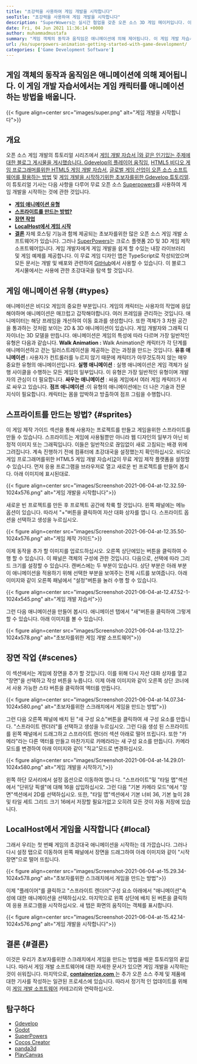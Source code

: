 ```yaml
---
title: "초강력을 사용하여 게임 개발을 시작합니다" 
seoTitle: "초강력을 사용하여 게임 개발을 시작합니다" 
description: "SuperWowers는 실시간 협업을 갖춘 오픈 소스 3D 게임 메이커입니다. 이 튜토리얼은 초강력을 사용하여 게임 개발을 시작하는 것입니다." 
date: Fri, 04 Jun 2021 11:36:14 +0000
author: muhammadmustafa
summary: "게임 객체의 동작과 움직임은 애니메이션에 의해 제어됩니다. 이 게임 개발 자습서에서는 게임 캐릭터를 애니메이션하는 방법을 배웁니다." 
url: /ko/superpowers-animation-getting-started-with-game-development/
categories: ['Game Development Software']
---
```


## 게임 객체의 동작과 움직임은 애니메이션에 의해 제어됩니다. 이 게임 개발 자습서에서는 게임 캐릭터를 애니메이션하는 방법을 배웁니다.

{{< figure align=center src="images/super.png" alt="게임 개발을 시작합니다">}}


## **개요** 
오픈 소스 게임 개발의 튜토리얼 시리즈에서 [게임 개발 자습서 |와 같은 인기있는 주제에 대한 블로그 게시물을 게시했습니다. Gdevelop의 플레이어 움직임][1], [HTML5 비디오 게임 프로그래머를위한 HTML5 게임 개발 자습서][2], [글로벌 게임 산업이 오픈 소스 소프트웨어를 활용하는 방법][3] 및 [게임 개발을 시작하기위한 초보자를위한 Gdevelop 튜토리얼][4 ]. 이 튜토리얼 기사는 다음 사항을 다루어 무료 오픈 소스 [Superpowers][5]를 사용하여 게임 개발을 시작하는 것에 관한 것입니다.
* **[게임 애니메이션 유형][6]** 
* **[스프라이트를 만드는 방법?][7]** 
* **[장면 작업][8]** 
* **[LocalHost에서 게임 시작][9]** 
* **[결론][10]** 
자체 호스팅 기능과 함께 제공되는 초보자를위한 많은 오픈 소스 게임 개발 소프트웨어가 있습니다. 그러나 [SuperPowers][5]는 크로스 플랫폼 2D 및 3D 게임 제작 소프트웨어입니다. 게임 개발자에게 게임 개발을 쉽게 할 수있는 내장 라이브러리 및 게임 예제를 제공합니다. 이 무료 게임 디자인 앱은 TypeScript로 작성되었으며 모든 문서는 개발 및 배포와 관련하여 [GitHub][11]에서 사용할 수 있습니다. 이 블로그 게시물에서는 사용에 관한 초강대국을 탐색 할 것입니다.

## 게임 애니메이션 유형 {#types}

애니메이션은 비디오 게임의 중요한 부분입니다. 게임의 캐릭터는 사용자의 작업에 응답해야하며 애니메이션은 매끄럽고 갑작해야합니다. 여러 프레임을 관리하는 것입니다. 애니메이터는 해당 프레임을 개선하여 이동 효과를 생성합니다. 또한 객체가 3 차원 공간을 통과하는 것처럼 보이는 2D & 3D 애니메이션이 있습니다. 게임 개발자와 그래픽 디자이너는 3D 모델을 만듭니다. 애니메이션은 게임의 특성에 따라 다르며 가장 일반적인 유형은 다음과 같습니다.
**Walk Animation :**  Walk Animation은 캐릭터가 각 단계를 애니메이션하고 걷는 일러스트레이션을 제공하는 걷는 과정을 만드는 것입니다.
**유휴 애니메이션 :**  사용자가 컨트롤러를 누르지 않기 때문에 캐릭터가 아무것도하지 않는 매우 중요한 유형의 애니메이션입니다.
**실행 애니메이션** : 실행 애니메이션은 게임 객체가 실행 사이클을 수행하는 모든 게임의 일부입니다. 이 유형은 가장 일반적인 유형이며 개발자의 관심이 더 필요합니다.
**싸우는 애니메이션** : 싸움 게임에서 여러 게임 캐릭터가 서로 싸우고 있습니다.
**점프 애니메이션** :이 유형의 애니메이션에는 더 나은 기술과 전문 지식이 필요합니다. 캐릭터는 몸을 압박하고 방출하여 점프 그림을 수행합니다.

## 스프라이트를 만드는 방법? {#sprites}

이 게임 제작 가이드 섹션을 통해 사용자는 프로젝트를 만들고 게임을위한 스프라이트를 만들 수 있습니다. 스프라이트는 게임에 사용될뿐만 아니라 웹 디자인의 일부가 아닌 비 정적 이미지 또는 그래픽입니다. 이들은 일반적으로 끊임없이 새로 고침되는 배경 위에 그려집니다.
계속 진행하기 전에 컴퓨터에 초강대국을 설정했는지 확인하십시오. 비디오 게임 프로그래머를위한 HTML5 게임 개발 자습서][2]이 무료 게임 제작 플랫폼을 설정할 수 있습니다.
먼저 응용 프로그램을 브라우저로 열고 새로운 빈 프로젝트를 만들어 봅시다. 아래 이미지에 표시된대로.

{{< figure align=center src="images/Screenshot-2021-06-04-at-12.32.59-1024x576.png" alt="게임 개발을 시작합니다">}}

새로운 빈 프로젝트를 만든 후 프로젝트 공간에 착륙 할 것입니다. 왼쪽 패널에는 메뉴 옵션이 있습니다. 따라서 "+"버튼을 클릭하여 자산 대화 상자를 엽니 다. 스프라이트 옵션을 선택하고 생성을 누르십시오.

{{< figure align=center src="images/Screenshot-2021-06-04-at-12.35.50-1024x576.png" alt="게임 제작 가이드">}}

이제 동작을 추가 할 이미지를 업로드하십시오. 오른쪽 상단에있는 버튼을 클릭하여 수행 할 수 있습니다. 이 패널은 객체의 구성에 관한 것입니다.
다음으로, 선택에 따라 그리드 크기를 설정할 수 있습니다. 캔버스에는 두 부분이 있습니다. 상단 부분은 아래 부분이 애니메이션을 적용하기 위해 선택한 부분을 보여주는 전체 시트를 보여줍니다. 아래 이미지와 같이 오른쪽 패널에서 "설정"버튼을 눌러 수행 할 수 있습니다.

{{< figure align=center src="images/Screenshot-2021-06-04-at-12.47.52-1-1024x545.png" alt="게임 개발 자습서">}}

그런 다음 애니메이션을 만들어 봅시다. 애니메이션 탭에서 "새"버튼을 클릭하여 그렇게 할 수 있습니다. 아래 이미지를 볼 수 있습니다.

{{< figure align=center src="images/Screenshot-2021-06-04-at-13.12.21-1024x578.png" alt="초보자를위한 게임 개발 소프트웨어">}}


## 장면 작업 {#scenes}

이 섹션에서는 게임에 장면을 추가 할 것입니다. 이를 위해 다시 자산 대화 상자를 열고 "장면"을 선택하고 작성 버튼을 누릅니다. 이제 아래 이미지와 같이 오른쪽 상단 코너에서 사용 가능한 스타 버튼을 클릭하여 액터를 만듭니다.

{{< figure align=center src="images/Screenshot-2021-06-04-at-14.07.34-1024x580.png" alt="초보자를위한 스크래치에서 게임을 만드는 방법">}}

그런 다음 오른쪽 패널에 배치 된 "새 구성 요소"버튼을 클릭하여 새 구성 요소를 만듭니다. "스프라이트 렌더러"를 선택하고 생성을 누르십시오. 그런 다음 생성 된 스프라이트를 왼쪽 패널에서 드래그하고 스프라이트 렌더러 섹션 아래로 떨어 뜨립니다. 또한 "카메라"라는 다른 액터를 만들고 마찬가지로 카메라라는 새 구성 요소를 만듭니다.
카메라 모드를 변경하여 아래 이미지와 같이 "직교"모드로 변경하십시오.

{{< figure align=center src="images/Screenshot-2021-06-04-at-14.29.01-1024x580.png" alt="게임 개발을 시작하기,">}}

왼쪽 하단 모서리에서 설정 옵션으로 이동하여 엽니 다. "스프라이트"및 "타일 맵"섹션에서 "단위당 픽셀"에 대해 16을 삽입하십시오. 그런 다음 "기본 카메라 모드"에서 "장면"섹션에서 2D를 선택하십시오. 또한, "타일 맵"섹션에서 기본 너비 36, 기본 높이 28 및 타일 세트 그리드 크기 16에서 저장할 필요가없고 오히려 모든 것이 자동 저장에 있습니다.

## LocalHost에서 게임을 시작합니다 {#local}

그래서 우리는 첫 번째 게임의 초강대국 애니메이션을 시작하는 데 가깝습니다. 그러나 다시 설정 탭으로 이동하여 왼쪽 패널에서 장면을 드래그하여 아래 이미지와 같이 "시작 장면"으로 떨어 뜨립니다.

{{< figure align=center src="images/Screenshot-2021-06-04-at-15.29.34-1024x578.png" alt="초보자를위한 스크래치에서 게임을 만드는 방법">}}

이제 "플레이어"를 클릭하고 "스프라이트 렌더러"구성 요소 아래에서 "애니메이션"속성에 대한 애니메이션을 선택하십시오. 마지막으로 왼쪽 상단에 배치 된 버튼을 클릭하여 응용 프로그램을 시작하십시오. 새 탭은 화면의 움직이는 객체를 표시합니다.

{{< figure align=center src="images/Screenshot-2021-06-04-at-15.42.14-1024x576.png" alt="게임 개발을 시작합니다">}}


## 결론 {#결론}

이것은 우리가 초보자를위한 스크래치에서 게임을 만드는 방법을 배운 튜토리얼의 끝입니다. 따라서 게임 개발 소프트웨어에 대한 자세한 문서가 있으면 게임 개발을 시작하는 것이 쉬워집니다. 마지막으로, [ **containerize.com** ][12]는 추가 오픈 소스 주제 및 제품에 대한 기사를 작성하는 일관된 프로세스에 있습니다. 따라서 정기적 인 업데이트를 위해이 [게임 개발 소프트웨어][13] 카테고리와 연락하십시오.

## 탐구하다
  * [Gdevelop][14]
  * [Godot][15]
  * [SuperPowers][5]
  * [Cocos Creator][16]
  * [panda3d][17]
  * [PlayCanvas][18]



[1]: https://blog.containerize.com/game-development-software/game-development-tutorial-player-movement-in-gdevelop/
[2]: https://blog.containerize.com/2021/05/19/html5-game-development-tutorial-for-video-game-programmers/
[3]: https://blog.containerize.com/game-development-software/how-global-gaming-market-leveraging-open-source-software/
[4]: https://blog.containerize.com/game-development-software/game-development-tutorial-player-movement-in-gdevelop/
[5]: https://products.containerize.com/game-development-software/superpowers/
[6]: #types
[7]: #sprites
[8]: #scenes
[9]: #local
[10]: #Conclusion
[11]: https://github.com/superpowers/superpowers-core
[12]: https://www.containerize.com/
[13]: https://products.containerize.com/game-development-software/
[14]: https://products.containerize.com/game-development-software/gdevelop/
[15]: https://products.containerize.com/game-development-software/godot/
[16]: https://products.containerize.com/game-development-software/cocos-creator/
[17]: https://products.containerize.com/game-development-software/panda3d/
[18]: https://products.containerize.com/game-development-software/playcanvas/
